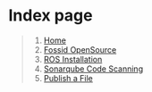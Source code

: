 # Index page

> 1. [Home](Home.md)
> 2. [Fossid OpenSource](Fossid.md)
> 3. [ROS Installation](./ROS.md)
> 4. [Sonarqube Code Scanning](./Sonarqube.md)
> 5. [Publish a File](Publish-a-File.md)